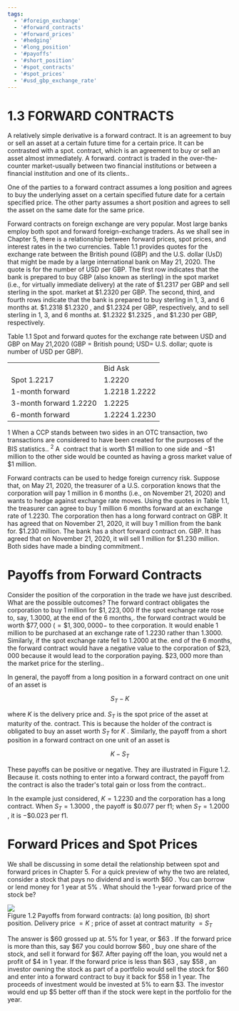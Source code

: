 ```yaml
---
tags:
  - '#foreign_exchange'
  - '#forward_contracts'
  - '#forward_prices'
  - '#hedging'
  - '#long_position'
  - '#payoffs'
  - '#short_position'
  - '#spot_contracts'
  - '#spot_prices'
  - '#usd_gbp_exchange_rate'
---
```

# 1.3 FORWARD CONTRACTS  

A relatively simple derivative is a forward contract. It is an agreement to buy or sell an asset at a certain future time for a certain price. It can be contrasted with a spot. contract, which is an agreement to buy or sell an asset almost immediately. A forward. contract is traded in the over-the-counter market-usually between two financial institutions or between a financial institution and one of its clients..  

One of the parties to a forward contract assumes a long position and agrees to buy the underlying asset on a certain specified future date for a certain specified price. The other party assumes a short position and agrees to sell the asset on the same date for the same price.  

Forward contracts on foreign exchange are very popular. Most large banks employ both spot and forward foreign-exchange traders. As we shall see in Chapter 5, there is a relationship between forward prices, spot prices, and interest rates in the two currencies. Table 1.1 provides quotes for the exchange rate between the British pound (GBP) and the U.S. dollar (UsD) that might be made by a large international bank on May 21, 2020. The quote is for the number of USD per GBP. The first row indicates that the bank is prepared to buy GBP (also known as sterling) in the spot market (i.e., for virtually immediate delivery) at the rate of $\$1.2317$ per GBP and sell sterling in the spot. market at $\$1.2320$ per GBP. The second, third, and fourth rows indicate that the bank is prepared to buy sterling in 1, 3, and 6 months at. $\$1.2318$ $\$1.2320$ , and $\$1.2324$ per GBP, respectively, and to sell sterling in 1, 3, and 6 months at. $\$1.2322$ $\$1.2325$ , and $\$1.230$ per GBP, respectively.  

Table 1.1 Spot and forward quotes for the exchange rate between USD and GBP on May 21,2020 (GBP $=$ British pound; $\mathrm{USD}=$ U.S. dollar; quote is number of USD per GBP).   


<html><body><table><tr><td></td><td>Bid Ask</td></tr><tr><td>Spot 1.2217</td><td>1.2220</td></tr><tr><td>1-month forward</td><td>1.2218 1.2222</td></tr><tr><td>3-month forward 1.2220</td><td>1.2225</td></tr><tr><td>6-month forward</td><td>1.2224 1.2230</td></tr></table></body></html>

1 When a CCP stands between two sides in an OTC transaction, two transactions are considered to have been created for the purposes of the BIS statistics.. $^2\mathrm{~A~}$ contract that is worth $\$1$ million to one side and $-\$1$ million to the other side would be counted as having a gross market value of $\$1$ million.  

Forward contracts can be used to hedge foreign currency risk. Suppose that, on May 21, 2020, the treasurer of a U.S. corporation knows that the corporation will pay 1 million in 6 months (i.e., on November 21, 2020) and wants to hedge against exchange rate moves. Using the quotes in Table 1.1, the treasurer can agree to buy 1 million 6 months forward at an exchange rate of 1.2230. The corporation then has a long forward contract on GBP. It has agreed that on November 21, 2020, it will buy 1 million from the bank for. $\$1.230$ million. The bank has a short forward contract on. GBP. It has agreed that on November 21, 2020, it will sell 1 million for $\$1.230$ million. Both sides have made a binding commitment..  

# Payoffs from Forward Contracts  

Consider the position of the corporation in the trade we have just described. What are the possible outcomes? The forward contract obligates the corporation to buy 1 million for $\$1,223,000$ If the spot exchange rate rose to, say, 1.3000, at the end of the 6 months,. the forward contract would be worth $\$77,000$ $(=\$1,300,0000-$ to thee corporation. It would enable 1 million to be purchased at an exchange rate of 1.2230 rather than 1.3000. Similarly, if the spot exchange rate fell to 1.2000 at the. end of the 6 months, the forward contract would have a negative value to the corporation of $\$23,000$ because it would lead to the corporation paying. $\$23,000$ more than the market price for the sterling..  

In general, the payoff from a long position in a forward contract on one unit of an asset is  

$$
S_{T}-K
$$  

where $K$ is the delivery price and. $S_{T}$ is the spot price of the asset at maturity of the. contract. This is because the holder of the contract is obligated to buy an asset worth $S_{T}$ for $K$ . Similarly, the payoff from a short position in a forward contract on one unit of an asset is  

$$
K-S_{T}
$$  

These payoffs can be positive or negative. They are illustrated in Figure 1.2. Because it. costs nothing to enter into a forward contract, the payoff from the contract is also the trader's total gain or loss from the contract..  

In the example just considered, $K=1.2230$ and the corporation has a long contract. When $S_{T}=1.3000$ , the payoff is $\$0.077$ per f1; when $S_{T}=1.2000$ , it is $-\$0.023$ per f1.  

# Forward Prices and Spot Prices  

We shall be discussing in some detail the relationship between spot and forward prices in Chapter 5. For a quick preview of why the two are related, consider a stock that pays no dividend and is worth $\$60$ . You can borrow or lend money for 1 year at $5\%$ . What should the 1-year forward price of the stock be?  

![](images/9e790f09fe1930011b117f5f67866351c455616056c1603264a6731715d1186e.jpg)  
Figure 1.2 Payoffs from forward contracts: (a) long position, (b) short position. Delivery price $=K$ ; price of asset at contract maturity $=S_{T}$  

The answer is $\$60$ grossed up at. $5\%$ for 1 year, or $\$63$ . If the forward price is more than this, say $\$67$ you could borrow $\$60$ , buy one share of the stock, and sell it forward for $\$67.$ After paying off the loan, you would net a profit of $\$4$ in 1 year. If the forward price is less than $\$63$ , say $\$58$ , an investor owning the stock as part of a portfolio would sell the stock for $\$60$ and enter into a forward contract to buy it back for $\$58$ in 1 year. The proceeds of investment would be invested at $5\%$ to earn $\$3.$ The investor would end up $\$5$ better off than if the stock were kept in the portfolio for the year.  
